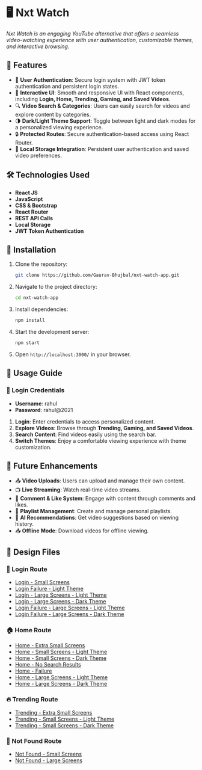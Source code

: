 # 🖥️ Nxt Watch

*Nxt Watch is an engaging YouTube alternative that offers a seamless video-watching experience with user authentication, customizable themes, and interactive browsing.*

## 🚀 Features

- 🔐 **User Authentication**: Secure login system with JWT token authentication and persistent login states.
- 🎨 **Interactive UI**: Smooth and responsive UI with React components, including **Login, Home, Trending, Gaming, and Saved Videos**.
- 🔍 **Video Search & Categories**: Users can easily search for videos and explore content by categories.
- 🌗 **Dark/Light Theme Support**: Toggle between light and dark modes for a personalized viewing experience.
- 🔒 **Protected Routes**: Secure authentication-based access using React Router.
- 💾 **Local Storage Integration**: Persistent user authentication and saved video preferences.

## 🛠️ Technologies Used

- **React JS**
- **JavaScript**
- **CSS & Bootstrap**
- **React Router**
- **REST API Calls**
- **Local Storage**
- **JWT Token Authentication**

## 📌 Installation

1. Clone the repository:
   ```sh
   git clone https://github.com/Gaurav-Bhujbal/nxt-watch-app.git
   ```
2. Navigate to the project directory:
   ```sh
   cd nxt-watch-app
   ```
3. Install dependencies:
   ```sh
   npm install
   ```
4. Start the development server:
   ```sh
   npm start
   ```
5. Open `http://localhost:3000/` in your browser.

## 🎯 Usage Guide

### 🏁 Login Credentials
- **Username**: rahul
- **Password**: rahul@2021

1. **Login**: Enter credentials to access personalized content.
2. **Explore Videos**: Browse through **Trending, Gaming, and Saved Videos**.
3. **Search Content**: Find videos easily using the search bar.
4. **Switch Themes**: Enjoy a comfortable viewing experience with theme customization.

## 🚧 Future Enhancements

- 📤 **Video Uploads**: Users can upload and manage their own content.
- 📺 **Live Streaming**: Watch real-time video streams.
- 💬 **Comment & Like System**: Engage with content through comments and likes.
- 🎵 **Playlist Management**: Create and manage personal playlists.
- 🤖 **AI Recommendations**: Get video suggestions based on viewing history.
- 📥 **Offline Mode**: Download videos for offline viewing.

## 📌 Design Files

### 🔑 Login Route

- [Login - Small Screens](https://assets.ccbp.in/frontend/content/react-js/nxt-watch-login-sm-outputs.png)
- [Login Failure - Light Theme](https://assets.ccbp.in/frontend/content/react-js/nxt-watch-login-failure-sm-outputs.png)
- [Login - Large Screens - Light Theme](https://assets.ccbp.in/frontend/content/react-js/nxt-watch-login-light-theme-lg-output.png)
- [Login - Large Screens - Dark Theme](https://assets.ccbp.in/frontend/content/react-js/nxt-watch-login-dark-theme-lg-output.png)
- [Login Failure - Large Screens - Light Theme](https://assets.ccbp.in/frontend/content/react-js/nxt-watch-login-failure-light-theme-lg-output-v0.png)
- [Login Failure - Large Screens - Dark Theme](https://assets.ccbp.in/frontend/content/react-js/nxt-watch-login-failure-dark-theme-lg-output-v1.png)

### 🏠 Home Route

- [Home - Extra Small Screens](https://assets.ccbp.in/frontend/content/react-js/nxt-watch-home-success-xs-outputs.png)
- [Home - Small Screens - Light Theme](https://assets.ccbp.in/frontend/content/react-js/nxt-watch-home-success-light-theme-sm-output.png)
- [Home - Small Screens - Dark Theme](https://assets.ccbp.in/frontend/content/react-js/nxt-watch-home-success-dark-theme-sm-output.png)
- [Home - No Search Results](https://assets.ccbp.in/frontend/content/react-js/nxt-watch-home-no-videos-sm-outputs.png)
- [Home - Failure](https://assets.ccbp.in/frontend/content/react-js/nxt-watch-home-failure-sm-outputs.png)
- [Home - Large Screens - Light Theme](https://assets.ccbp.in/frontend/content/react-js/nxt-watch-home-success-light-theme-lg-output-v0.png)
- [Home - Large Screens - Dark Theme](https://assets.ccbp.in/frontend/content/react-js/nxt-watch-home-success-dark-theme-lg-output-v0.png)

### 🔥 Trending Route

- [Trending - Extra Small Screens](https://assets.ccbp.in/frontend/content/react-js/nxt-watch-trending-success-xs-outputs.png)
- [Trending - Small Screens - Light Theme](https://assets.ccbp.in/frontend/content/react-js/nxt-watch-trending-success-light-theme-sm-output.png)
- [Trending - Small Screens - Dark Theme](https://assets.ccbp.in/frontend/content/react-js/nxt-watch-trending-success-dark-theme-sm-output.png)

### 🚫 Not Found Route

- [Not Found - Small Screens](https://assets.ccbp.in/frontend/content/react-js/nxt-watch-page-not-found-sm-output.png)
- [Not Found - Large Screens](https://assets.ccbp.in/frontend/content/react-js/nxt-watch-page-not-found-light-theme-lg-output-v0.png)

